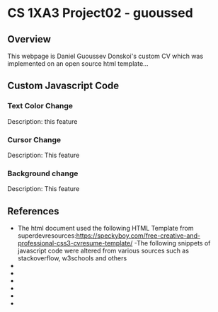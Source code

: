 # CS 1XA3 Project02 - guoussed
## Overview
This webpage is Daniel Guoussev Donskoi's custom CV which was implemented on an open source html template...
## Custom Javascript Code

### Text Color Change

Description: this feature 

### Cursor Change

Description: This feature

### Background change

Description: This feature

## References
- The html document used the following HTML Template from superdevresources:https://speckyboy.com/free-creative-and-professional-css3-cvresume-template/ 
-The following snippets of javascript code were altered from various sources such as stackoverflow, w3schools and others
-
-
-
-
-
-


